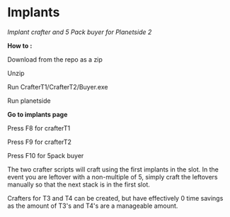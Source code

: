 # Implants
_Implant crafter and 5 Pack buyer for Planetside 2_

**How to :**

Download from the repo as a zip

Unzip

Run CrafterT1/CrafterT2/Buyer.exe

Run planetside

**Go to implants page**

Press F8 for crafterT1

Press F9 for crafterT2

Press F10 for 5pack buyer

The two crafter scripts will craft using the first implants in the slot. In the event you are leftover with a non-multiple of 5, simply craft the leftovers manually so that the next stack is in the first slot.

Crafters for T3 and T4 can be created, but have effectively 0 time savings as the amount of T3's and T4's are a manageable amount.
